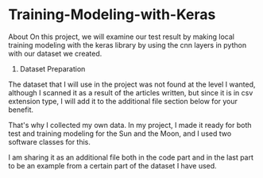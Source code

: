 # Training-Modeling-with-Keras


About
On this project, we will examine our test result by making local training modeling with the keras library by using the cnn layers in python with our dataset we created.

1. Dataset Preparation

The dataset that I will use in the project was not found at the level I wanted, although I scanned it as a result of the articles written, but since it is in csv extension type, I will add it to the additional file section below for your benefit.

That's why I collected my own data. In my project, I made it ready for both test and training modeling for the Sun and the Moon, and I used two software classes for this.

I am sharing it as an additional file both in the code part and in the last part to be an example from a certain part of the dataset I have used.
